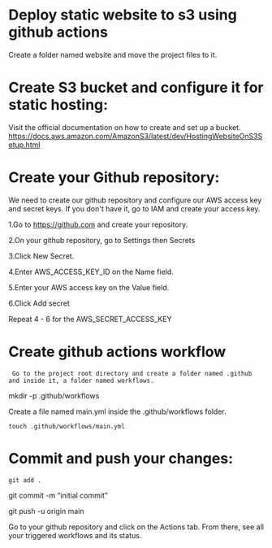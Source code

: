 # Deploy static website to s3 using github actions
Create a folder named website and move the project files to it.

# Create S3 bucket and configure it for static hosting:
  Visit the official documentation on how to create and set up a bucket. https://docs.aws.amazon.com/AmazonS3/latest/dev/HostingWebsiteOnS3Setup.html

# Create your Github repository:
  We need to create our github repository and configure our AWS access key and secret keys. If you don't have it, go to IAM and create your access key.
 
1.Go to https://github.com and create your repository.

2.On your github repository, go to Settings then Secrets

3.Click New Secret.

4.Enter AWS_ACCESS_KEY_ID on the Name field.

5.Enter your AWS access key on the Value field.

6.Click Add secret

Repeat 4 - 6 for the AWS_SECRET_ACCESS_KEY

# Create github actions workflow
     Go to the project root directory and create a folder named .github and inside it, a folder named workflows. 

   mkdir -p .github/workflows
 
Create a file named main.yml inside the .github/workflows folder.
 
 	touch .github/workflows/main.yml

# Commit and push your changes:

	git add .
  git commit -m “initial commit”
  
  git push -u origin main


Go to your github repository and click on the Actions tab. From there, see all your triggered workflows and its status. 
